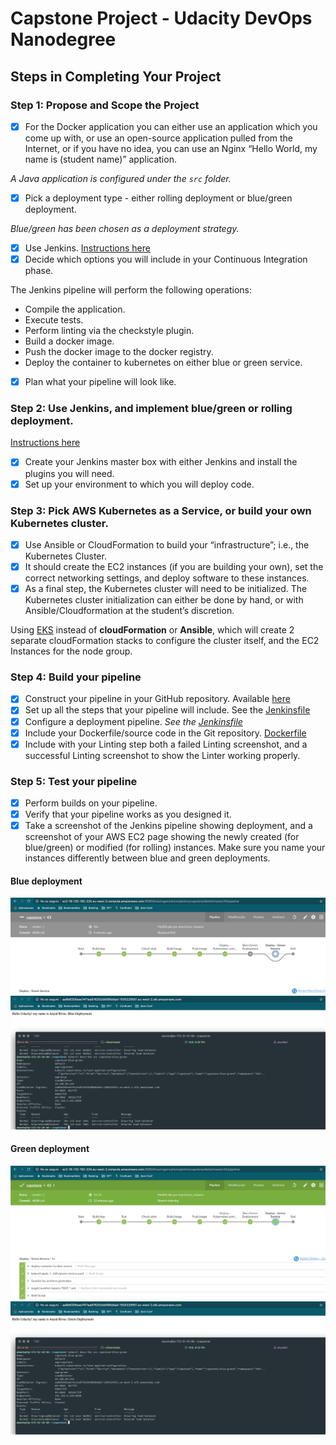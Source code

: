 # Capstone Project - Udacity DevOps Nanodegree 

## Steps in Completing Your Project
### Step 1: Propose and Scope the Project
- [x] For the Docker application you can either use an application which you come up with, or use an open-source application pulled from the Internet, or if you have no idea, you can use an Nginx “Hello World, my name is (student name)” application. 

*A Java application is configured under the `src` folder.*
- [x] Pick a deployment type - either rolling deployment or blue/green deployment.

*Blue/green has been chosen as a deployment strategy.*
- [x] Use Jenkins. [Instructions here](cloudformation/create-jenkins.md)
- [x] Decide which options you will include in your Continuous Integration phase.

The Jenkins pipeline will perform the following operations:
* Compile the application.
* Execute tests.
* Perform linting via the checkstyle plugin.
* Build a docker image.
* Push the docker image to the docker registry.
* Deploy the container to kubernetes on either blue or green service. 
- [x] Plan what your pipeline will look like.

### Step 2: Use Jenkins, and implement blue/green or rolling deployment. 

[Instructions here](cloudformation/create-jenkins.md)
- [x] Create your Jenkins master box with either Jenkins and install the plugins you will need.
- [x] Set up your environment to which you will deploy code.

### Step 3: Pick AWS Kubernetes as a Service, or build your own Kubernetes cluster.
- [x] Use Ansible or CloudFormation to build your “infrastructure”; i.e., the Kubernetes Cluster.
- [x] It should create the EC2 instances (if you are building your own), set the correct networking settings, and deploy software to these instances.
- [x] As a final step, the Kubernetes cluster will need to be initialized. The Kubernetes cluster initialization can either be done by hand, or with Ansible/Cloudformation at the student’s discretion.

Using [EKS](https://eu-west-2.console.aws.amazon.com/eks/home?region=eu-west-2#/home) instead of **cloudFormation** or **Ansible**, which will create 2 separate cloudFormation stacks to configure the cluster itself, and the EC2 Instances for the node group.

### Step 4: Build your pipeline
- [x] Construct your pipeline in your GitHub repository. Available [here](https://github.com/anyulled/capstone)
- [x] Set up all the steps that your pipeline will include. See the [Jenkinsfile](Jenkinsfile)
- [x] Configure a deployment pipeline. *See the [Jenkinsfile](Jenkinsfile)*
- [x] Include your Dockerfile/source code in the Git repository. [Dockerfile](Dockerfile)
- [x] Include with your Linting step both a failed Linting screenshot, and a successful Linting screenshot to show the Linter working properly.

### Step 5: Test your pipeline
- [x] Perform builds on your pipeline.
- [x] Verify that your pipeline works as you designed it.
- [x] Take a screenshot of the Jenkins pipeline showing deployment, and a screenshot of your AWS EC2 page showing the newly created (for blue/green) or modified (for rolling) instances. Make sure you name your instances differently between blue and green deployments.

#### Blue deployment
![jenkins-pipeline-deployment](screenshots/pipeline-blue-deployment.png)
![blue deployment](screenshots/blue-deployment.png)

#### Green deployment
![jenkins-pipeline-deployment](screenshots/pipeline-green-deployment.png)
![green deployment](screenshots/green-deployment.png)

